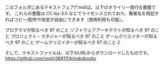 このフォルダにあるテキストフェア(*.md)は、以下のオライリー発行の書籍です。
これらの書籍は CC-by-3.0 などでライセンスされており、著者名を明記すればコピー/配布や改変が自由にできます（商用利用も可能）。

プログラマが知るべき 97 のこと
ソフトウェアアーキテクトが知るべき 97 のこと
プロジェクト・マネジャーが知るべき 97 のこと
ゲームクリエイターが知るべき 97 のこと
ゲームクリエイターが知るべき 97 のこと 2

そして、テキストファイルは、以下のURLからダウンロードしたものです。
https://github.com/yoshi389111/kinokobooks

